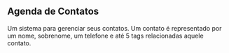 ## Agenda de Contatos

Um sistema para gerenciar seus contatos. Um contato é representado por um nome, sobrenome, um telefone e até 5 tags relacionadas aquele contato. 
